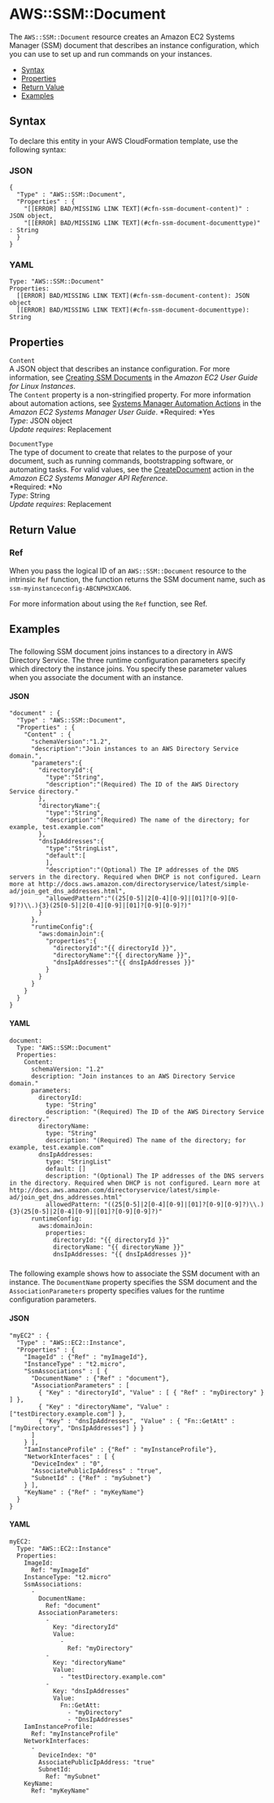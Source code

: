 # AWS::SSM::Document<a name="aws-resource-ssm-document"></a>

The `AWS::SSM::Document` resource creates an Amazon EC2 Systems Manager \(SSM\) document that describes an instance configuration, which you can use to set up and run commands on your instances\.


+ [Syntax](#aws-resource-ssm-document-syntax)
+ [Properties](#w3ab2c21c10e1007b9)
+ [Return Value](#w3ab2c21c10e1007c11)
+ [Examples](#w3ab2c21c10e1007c13)

## Syntax<a name="aws-resource-ssm-document-syntax"></a>

To declare this entity in your AWS CloudFormation template, use the following syntax:

### JSON<a name="aws-resource-ssm-document-syntax.json"></a>

```
{
  "Type" : "AWS::SSM::Document",
  "Properties" : {
    "[[ERROR] BAD/MISSING LINK TEXT](#cfn-ssm-document-content)" : JSON object,
    "[[ERROR] BAD/MISSING LINK TEXT](#cfn-ssm-document-documenttype)" : String
  }
}
```

### YAML<a name="aws-resource-ssm-document-syntax.yaml"></a>

```
Type: "AWS::SSM::Document"
Properties: 
  [[ERROR] BAD/MISSING LINK TEXT](#cfn-ssm-document-content): JSON object
  [[ERROR] BAD/MISSING LINK TEXT](#cfn-ssm-document-documenttype): String
```

## Properties<a name="w3ab2c21c10e1007b9"></a>

`Content`  
A JSON object that describes an instance configuration\. For more information, see [Creating SSM Documents](http://docs.aws.amazon.com/AWSEC2/latest/DeveloperGuide/create-ssm-doc.html) in the *Amazon EC2 User Guide for Linux Instances*\.  
The `Content` property is a non\-stringified property\. For more information about automation actions, see [Systems Manager Automation Actions](http://docs.aws.amazon.com/systems-manager/latest/userguide/sysman-ami-actions.html) in the *Amazon EC2 Systems Manager User Guide*\.
*Required: *Yes  
*Type*: JSON object  
*Update requires*: Replacement

`DocumentType`  
The type of document to create that relates to the purpose of your document, such as running commands, bootstrapping software, or automating tasks\. For valid values, see the [CreateDocument](http://docs.aws.amazon.com/ssm/latest/APIReference/API_CreateDocument.html) action in the *Amazon EC2 Systems Manager API Reference*\.  
*Required: *No  
*Type*: String  
*Update requires*: Replacement

## Return Value<a name="w3ab2c21c10e1007c11"></a>

### Ref<a name="w3ab2c21c10e1007c11b2"></a>

When you pass the logical ID of an `AWS::SSM::Document` resource to the intrinsic `Ref` function, the function returns the SSM document name, such as `ssm-myinstanceconfig-ABCNPH3XCAO6`\.

For more information about using the `Ref` function, see Ref\.

## Examples<a name="w3ab2c21c10e1007c13"></a>

### <a name="w3ab2c21c10e1007c13b2"></a>

The following SSM document joins instances to a directory in AWS Directory Service\. The three runtime configuration parameters specify which directory the instance joins\. You specify these parameter values when you associate the document with an instance\.

#### JSON<a name="aws-resource-ssm-document-example.json"></a>

```
"document" : {
  "Type" : "AWS::SSM::Document",
  "Properties" : {
    "Content" : {
      "schemaVersion":"1.2",
      "description":"Join instances to an AWS Directory Service domain.",
      "parameters":{
        "directoryId":{
          "type":"String",
          "description":"(Required) The ID of the AWS Directory Service directory."
        },
        "directoryName":{
          "type":"String",
          "description":"(Required) The name of the directory; for example, test.example.com"
        },
        "dnsIpAddresses":{
          "type":"StringList",
          "default":[
          ],
          "description":"(Optional) The IP addresses of the DNS servers in the directory. Required when DHCP is not configured. Learn more at http://docs.aws.amazon.com/directoryservice/latest/simple-ad/join_get_dns_addresses.html",
          "allowedPattern":"((25[0-5]|2[0-4][0-9]|[01]?[0-9][0-9]?)\\.){3}(25[0-5]|2[0-4][0-9]|[01]?[0-9][0-9]?)"
        }
      },
      "runtimeConfig":{
        "aws:domainJoin":{
          "properties":{
            "directoryId":"{{ directoryId }}",
            "directoryName":"{{ directoryName }}",
            "dnsIpAddresses":"{{ dnsIpAddresses }}"
          }
        }
      }
    }
  }
}
```

#### YAML<a name="aws-resource-ssm-document-example.yaml"></a>

```
document: 
  Type: "AWS::SSM::Document"
  Properties: 
    Content: 
      schemaVersion: "1.2"
      description: "Join instances to an AWS Directory Service domain."
      parameters: 
        directoryId: 
          type: "String"
          description: "(Required) The ID of the AWS Directory Service directory."
        directoryName: 
          type: "String"
          description: "(Required) The name of the directory; for example, test.example.com"
        dnsIpAddresses: 
          type: "StringList"
          default: []
          description: "(Optional) The IP addresses of the DNS servers in the directory. Required when DHCP is not configured. Learn more at http://docs.aws.amazon.com/directoryservice/latest/simple-ad/join_get_dns_addresses.html"
          allowedPattern: "((25[0-5]|2[0-4][0-9]|[01]?[0-9][0-9]?)\\.){3}(25[0-5]|2[0-4][0-9]|[01]?[0-9][0-9]?)"
      runtimeConfig: 
        aws:domainJoin: 
          properties: 
            directoryId: "{{ directoryId }}"
            directoryName: "{{ directoryName }}"
            dnsIpAddresses: "{{ dnsIpAddresses }}"
```

### <a name="w3ab2c21c10e1007c13b4"></a>

The following example shows how to associate the SSM document with an instance\. The `DocumentName` property specifies the SSM document and the `AssociationParameters` property specifies values for the runtime configuration parameters\.

#### JSON<a name="aws-resource-ssm-document-example2.json"></a>

```
"myEC2" : {
  "Type" : "AWS::EC2::Instance",
  "Properties" : {
    "ImageId" : {"Ref" : "myImageId"},
    "InstanceType" : "t2.micro",
    "SsmAssociations" : [ {
      "DocumentName" : {"Ref" : "document"},
      "AssociationParameters" : [
        { "Key" : "directoryId", "Value" : [ { "Ref" : "myDirectory" } ] },
        { "Key" : "directoryName", "Value" : ["testDirectory.example.com"] },
        { "Key" : "dnsIpAddresses", "Value" : { "Fn::GetAtt" : ["myDirectory", "DnsIpAddresses"] } }
      ]
    } ],
    "IamInstanceProfile" : {"Ref" : "myInstanceProfile"},
    "NetworkInterfaces" : [ {
      "DeviceIndex" : "0",
      "AssociatePublicIpAddress" : "true",
      "SubnetId" : {"Ref" : "mySubnet"}
    } ],
    "KeyName" : {"Ref" : "myKeyName"}
  }
}
```

#### YAML<a name="aws-resource-ssm-document-example2.yaml"></a>

```
myEC2: 
  Type: "AWS::EC2::Instance"
  Properties: 
    ImageId: 
      Ref: "myImageId"
    InstanceType: "t2.micro"
    SsmAssociations: 
      - 
        DocumentName: 
          Ref: "document"
        AssociationParameters: 
          - 
            Key: "directoryId"
            Value: 
              - 
                Ref: "myDirectory"
          - 
            Key: "directoryName"
            Value: 
              - "testDirectory.example.com"
          - 
            Key: "dnsIpAddresses"
            Value: 
              Fn::GetAtt: 
                - "myDirectory"
                - "DnsIpAddresses"
    IamInstanceProfile: 
      Ref: "myInstanceProfile"
    NetworkInterfaces: 
      - 
        DeviceIndex: "0"
        AssociatePublicIpAddress: "true"
        SubnetId: 
          Ref: "mySubnet"
    KeyName: 
      Ref: "myKeyName"
```